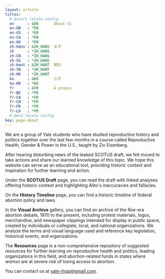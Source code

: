 ```yaml
---
layout: article
titles:
  # @start locale config
  en      : &EN       About Us
  en-GB   : *EN
  en-US   : *EN
  en-CA   : *EN
  en-AU   : *EN
  zh-Hans : &ZH_HANS  关于
  zh      : *ZH_HANS
  zh-CN   : *ZH_HANS
  zh-SG   : *ZH_HANS
  zh-Hant : &ZH_HANT  關於
  zh-TW   : *ZH_HANT
  zh-HK   : *ZH_HANT
  ko      : &KO       소개
  ko-KR   : *KO
  fr      : &FR       À propos
  fr-BE   : *FR
  fr-CA   : *FR
  fr-CH   : *FR
  fr-FR   : *FR
  fr-LU   : *FR
  # @end locale config
key: page-about
---
```


We are a group of Yale students who have studied reproductive history and politics together over the last few months in a course called Reproductive Health, Gender & Power in the U.S., taught by Ziv Eisenberg.

After hearing disturbing news of the leaked SCOTUS draft, we felt moved to take actions and share our learned knowledge of this topic. We hope this website can serve as an educational tool, providing historic context and inspiration for further learning and action.

Under the <b>SCOTUS Draft</b> page, you can read the draft with linked analyses offering historic context and highlighting Alito's inaccuracies and fallacies.

On the <b>History Timeline</b> page, you can find a historic timeline of federal abortion policy and laws.

In the <b>Visual Archive</b> gallery, you can find an archive of the Roe-era abortion debate, 1970 to the present, including protest materials, logos, merchandise, and newspaper clippings intended for display in public space, created by individuals or collegiate, local, and national organizations. We analyze the terms and visual language used and reference key legislation, historical events, and organizations.

The <b>Resources</b> page is a non-comprehensive repository of suggested resources for further learning on reproductive health and politics, leading organizations in this field, and abortion-related funds in states where womxn are at severe risk of losing access to abortion.

You can contact us at yale-rhgp@gmail.com.

